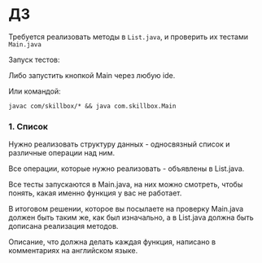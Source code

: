 # ДЗ 
Требуется реализовать методы в `List.java`, и проверить их тестами `Main.java`

Запуск тестов: 

Либо запустить кнопкой Main через любую ide.

Или командой:

    javac com/skillbox/* && java com.skillbox.Main
### 1. Список
Нужно реализовать структуру данных - односвязный список и различные операции над ним. 

Все операции, которые нужно реализовать - объявлены в List.java.

Все тесты запускаются в Main.java, на них можно смотреть, чтобы понять, какая именно функция у вас не работает. 

В итоговом решении, которое вы посылаете на проверку Main.java должен быть таким же, как был изначально, а в List.java должна быть дописана реализация методов. 

Описание, что должна делать каждая функция, написано в комментариях на английском языке. 

